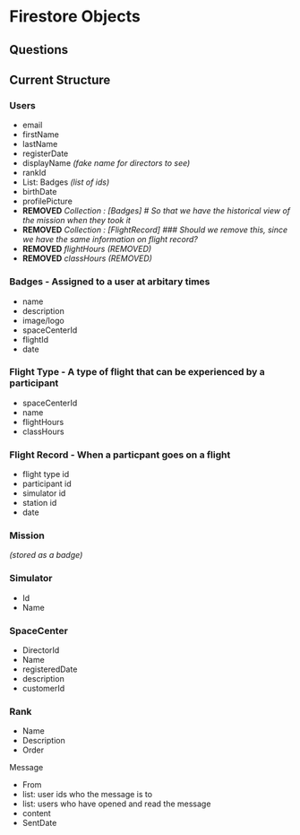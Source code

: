 # Firestore Objects

## Questions

## Current Structure

### Users

- email
- firstName
- lastName
- registerDate
- displayName _(fake name for directors to see)_
- rankId
- List: Badges _(list of ids)_
- birthDate
- profilePicture
- **REMOVED** _Collection : [Badges] # So that we have the historical view of the mission when they took it_
- **REMOVED** _Collection : [FlightRecord] ### Should we remove this, since we have the same information on flight record?_
- **REMOVED** _flightHours (REMOVED)_
- **REMOVED** _classHours (REMOVED)_

### Badges - Assigned to a user at arbitary times

- name
- description
- image/logo
- spaceCenterId
- flightId
- date

### Flight Type - A type of flight that can be experienced by a participant

- spaceCenterId
- name
- flightHours
- classHours

### Flight Record - When a particpant goes on a flight

- flight type id
- participant id
- simulator id
- station id
- date

### Mission

_(stored as a badge)_

### Simulator

- Id
- Name

### SpaceCenter

- DirectorId
- Name
- registeredDate
- description
- customerId

### Rank

- Name
- Description
- Order

Message

- From
- list: user ids who the message is to
- list: users who have opened and read the message
- content
- SentDate
